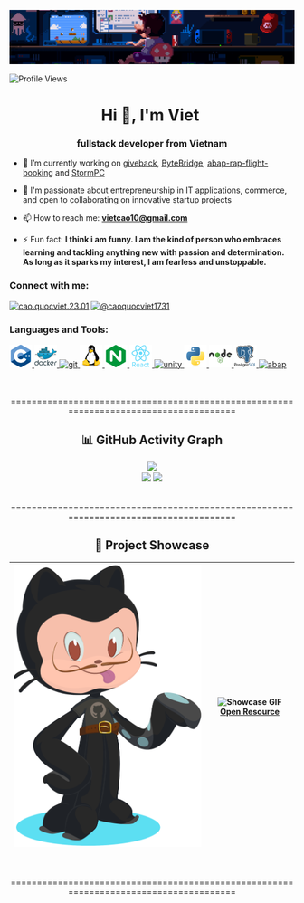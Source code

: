 ![My Image](https://github.com/CaoQuocViet/github_page_img/blob/main/img/gif/header.gif)

![Profile Views](https://komarev.com/ghpvc/?username=CaoQuocViet&style=flat-square)

<!-- 
<h1 align="center">
  <img src="https://user-images.githubusercontent.com/74038190/213844263-a8897a51-32f4-4b3b-b5c2-e1528b89f6f3.png" width="50px" />&nbsp; Hi 👋, I'm Viet&nbsp; <img src="https://user-images.githubusercontent.com/74038190/213844263-a8897a51-32f4-4b3b-b5c2-e1528b89f6f3.png" width="50px" />  
</h1>
-->

<h1 align="center">
  Hi 👋, I'm Viet&nbsp;
</h1>
<h3 align="center">fullstack developer from Vietnam</h3>

- 🔭 I’m currently working on [giveback](https://github.com/CaoQuocViet/giveback), [ByteBridge](https://github.com/CaoQuocViet/ByteBridge), [abap-rap-flight-booking](https://github.com/CaoQuocViet/abap-rap-flight-booking) and [StormPC](https://github.com/CaoQuocViet/StormPC)

<!--- 🌱 I’m currently learning **ABAP, Next.js** -->
  
-  🚀 I'm passionate about entrepreneurship in IT applications, commerce, and open to collaborating on innovative startup projects

<!-- - 👯 I’m looking to collaborate on [plane](https://github.com/CaoQuocViet/plane)

- 🤝 I’m looking for help with [SmartIELTS](https://github.com/CaoQuocViet/SmartIELTS) -->

- 📫 How to reach me: **vietcao10@gmail.com**

- ⚡ Fun fact: **I think i am funny. I am the kind of person who embraces learning and tackling anything new with passion and determination. As long as it sparks my interest, I am fearless and unstoppable.**

<h3 align="left">Connect with me:</h3>
<p align="left">
<a href="https://fb.com/cao.quocviet.23.01" target="blank"><img align="center" src="https://raw.githubusercontent.com/rahuldkjain/github-profile-readme-generator/master/src/images/icons/Social/facebook.svg" alt="cao.quocviet.23.01" height="30" width="40" /></a>
<a href="https://www.youtube.com/@caoquocviet1731" target="blank"><img align="center" src="https://raw.githubusercontent.com/rahuldkjain/github-profile-readme-generator/master/src/images/icons/Social/youtube.svg" alt="@caoquocviet1731" height="30" width="40" /></a>
</p>

<h3 align="left">Languages and Tools:</h3>
<p align="left"> 
  <a href="https://www.w3schools.com/cpp/" target="_blank" rel="noreferrer"> 
    <img src="https://raw.githubusercontent.com/devicons/devicon/master/icons/cplusplus/cplusplus-original.svg" alt="cplusplus" width="40" height="40"/> 
  </a> 
  <a href="https://www.docker.com/" target="_blank" rel="noreferrer"> 
    <img src="https://raw.githubusercontent.com/devicons/devicon/master/icons/docker/docker-original-wordmark.svg" alt="docker" width="40" height="40"/> 
  </a> 
  <a href="https://git-scm.com/" target="_blank" rel="noreferrer"> 
    <img src="https://www.vectorlogo.zone/logos/git-scm/git-scm-icon.svg" alt="git" width="40" height="40"/> 
  </a> 
  <a href="https://www.linux.org/" target="_blank" rel="noreferrer"> 
    <img src="https://raw.githubusercontent.com/devicons/devicon/master/icons/linux/linux-original.svg" alt="linux" width="40" height="40"/> 
  </a> 
  <a href="https://www.nginx.com" target="_blank" rel="noreferrer"> 
    <img src="https://raw.githubusercontent.com/devicons/devicon/master/icons/nginx/nginx-original.svg" alt="nginx" width="40" height="40"/> 
  </a> 
  <a href="https://reactjs.org/" target="_blank" rel="noreferrer"> 
    <img src="https://raw.githubusercontent.com/devicons/devicon/master/icons/react/react-original-wordmark.svg" alt="react" width="40" height="40"/> 
  </a>
  <a href="https://unity.com/" target="_blank" rel="noreferrer"> 
    <img src="https://www.vectorlogo.zone/logos/unity3d/unity3d-icon.svg" alt="unity" width="40" height="40"/> 
  </a>
  <!-- Added Tools and Languages -->
  <a href="https://www.python.org/" target="_blank" rel="noreferrer">
    <img src="https://raw.githubusercontent.com/devicons/devicon/master/icons/python/python-original.svg" alt="python" width="40" height="40"/>
  </a>
  <a href="https://nodejs.org/" target="_blank" rel="noreferrer">
    <img src="https://raw.githubusercontent.com/devicons/devicon/master/icons/nodejs/nodejs-original-wordmark.svg" alt="nodejs" width="40" height="40"/>
  </a>
  <a href="https://www.postgresql.org" target="_blank" rel="noreferrer"> 
    <img src="https://raw.githubusercontent.com/devicons/devicon/master/icons/postgresql/postgresql-original-wordmark.svg" alt="postgresql" width="40" height="40"/>
  </a>
  <a href="https://www.sap.com/products/abap.html" target="_blank" rel="noreferrer">
    <img src="https://upload.wikimedia.org/wikipedia/commons/thumb/5/59/SAP_2011_logo.svg/1920px-SAP_2011_logo.svg.png?20241103114958" alt="abap" style="width: auto; height: 40px;"/>
  </a>
</p>

<br/>
<br/>

<div align="center">
======================================================================================
</div>

<h2 align="center">📊 GitHub Activity Graph</h2>

<div align="center">
  <img src="https://github-readme-activity-graph.vercel.app/graph?username=CaoQuocViet&bg_color=000000&color=fefadc&line=6bc200&point=fff0f0&area=true&hide_border=true" />
</div>

<div align="center">
  <img src="https://github-readme-stats.vercel.app/api?username=CaoQuocViet&theme=great-gatsby&show_icons=true&hide_border=true&count_private=false" />
  <img src="https://github-readme-stats.vercel.app/api/top-langs/?username=CaoQuocViet&theme=great-gatsby&show_icons=true&hide_border=true&layout=compact" />
</div>

<br/>
<br/>

<div align="center">
======================================================================================
</div>

<h2 align="center">🌟 Project Showcase</h2>

| ![Octocat](https://raw.githubusercontent.com/CaoQuocViet/github_page_img/main/img/octocat.png) | ![Showcase GIF](https://raw.githubusercontent.com/CaoQuocViet/github_page_img/main/img/gif/showcase.gif) [Open Resource](https://caoquocviet.github.io/github_page_img/) |
|:---:|:---:|

<br/>
<br/>

<div align="center">
======================================================================================
</div>

<br/>
<br/>

